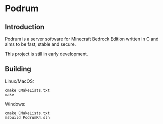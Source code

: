 # Podrum

## Introduction
Podrum is a server software for Minecraft Bedrock Edition written in C and aims to be fast, stable and secure.

This project is still in early development.

## Building
Linux/MacOS:
```
cmake CMakeLists.txt
make
```

Windows:
```
cmake CMakeLists.txt
msbuild PodrumR4.sln
```
